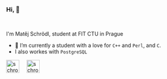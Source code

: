### Hi, :wave:

<br />

I'm Matěj Schrödl, student at FIT CTU in Prague

- :herb: I’m currently a student with a love for `C++` and `Perl`, and `C`.
- I also workes with `PostgreSQL`



<p align="left">
<a href="www.linkedin.com/in/matej-schrodl354" target="_blank"><img align="center" src="https://img.icons8.com/color/344/linkedin.png" alt="schrodlm" height="35" width="35" /></a>&nbsp;&nbsp;&nbsp;&nbsp;
  <a href="www.linkedin.com/in/matej-schrodl354" target="_blank"><img align="center" src="https://img.icons8.com/color/344/instagram.png" alt="schrodlm" height="35" width="35" /></a>&nbsp;&nbsp;&nbsp;&nbsp;
  
  
</p>
